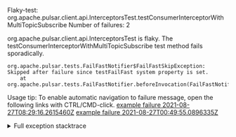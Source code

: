         
Flaky-test: org.apache.pulsar.client.api.InterceptorsTest.testConsumerInterceptorWithMultiTopicSubscribe
Number of failures: 2

org.apache.pulsar.client.api.InterceptorsTest is flaky. The testConsumerInterceptorWithMultiTopicSubscribe test method fails sporadically.

```
org.apache.pulsar.tests.FailFastNotifier$FailFastSkipException: Skipped after failure since testFailFast system property is set.
	at org.apache.pulsar.tests.FailFastNotifier.beforeInvocation(FailFastNotifier.java:88)

```

Usage tip: To enable automatic navigation to failure message, open the following links with CTRL/CMD-click.
[example failure 2021-08-27T08:29:16.2615460Z](https://github.com/apache/pulsar/runs/3441181143?check_suite_focus=true#step:9:1196)
[example failure 2021-08-27T00:49:55.0896335Z](https://github.com/apache/pulsar/runs/3438608157?check_suite_focus=true#step:9:1192)


<details>
<summary>Full exception stacktrace</summary>
<code><pre>
org.apache.pulsar.tests.FailFastNotifier$FailFastSkipException: Skipped after failure since testFailFast system property is set.
	at org.apache.pulsar.tests.FailFastNotifier.beforeInvocation(FailFastNotifier.java:88)

</pre></code>
</details>

